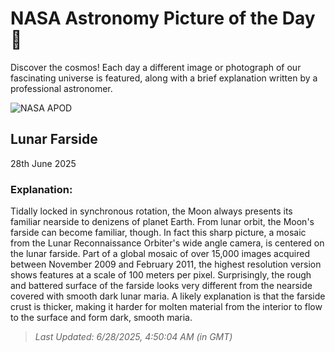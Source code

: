 
  # NASA Astronomy Picture of the Day 🌌

  Discover the cosmos! Each day a different image or photograph of our fascinating universe is featured, along with a brief explanation written by a professional astronomer.

![NASA APOD](https://apod.nasa.gov/apod/image/2506/farside_lro1600.jpg)

## Lunar Farside

28th June 2025

### Explanation: 

Tidally locked in synchronous rotation, the Moon always presents its familiar nearside to denizens of planet Earth. From lunar orbit, the Moon's farside can become familiar, though. In fact this sharp picture, a mosaic from the Lunar Reconnaissance Orbiter's wide angle camera, is centered on the lunar farside. Part of a global mosaic of over 15,000 images acquired between November 2009 and February 2011, the highest resolution version shows features at a scale of 100 meters per pixel. Surprisingly, the rough and battered surface of the farside looks very different from the nearside covered with smooth dark lunar maria.  A likely explanation is that the farside crust is thicker, making it harder for molten material from the interior to flow to the surface and form dark, smooth maria.

> _Last Updated: 6/28/2025, 4:50:04 AM (in GMT)_
